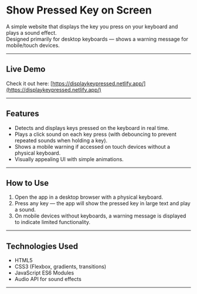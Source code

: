 # Show Pressed Key on Screen

A simple website that displays the key you press on your keyboard and plays a sound effect.  
Designed primarily for desktop keyboards — shows a warning message for mobile/touch devices.

---

## Live Demo

Check it out here: [https://displaykeypressed.netlify.app/](https://displaykeypressed.netlify.app/)

---

## Features

- Detects and displays keys pressed on the keyboard in real time.
- Plays a click sound on each key press (with debouncing to prevent repeated sounds when holding a key).
- Shows a mobile warning if accessed on touch devices without a physical keyboard.
- Visually appealing UI with simple animations.

---

## How to Use

1. Open the app in a desktop browser with a physical keyboard.
2. Press any key — the app will show the pressed key in large text and play a sound.
3. On mobile devices without keyboards, a warning message is displayed to indicate limited functionality.

---

## Technologies Used

- HTML5
- CSS3 (Flexbox, gradients, transitions)
- JavaScript ES6 Modules
- Audio API for sound effects

---
